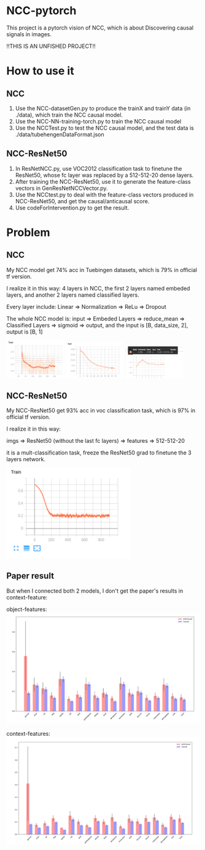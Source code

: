 # NCC-pytorch
This project is a pytorch vision of NCC, which is about Discovering causal signals in images.

!!THIS IS AN UNFISHED PROJECT!!

# How to use it
## NCC
1. Use the NCC-datasetGen.py to produce the trainX and trainY data (in ./data), which train the NCC causal model.
2. Use the NCC-NN-training-torch.py to train the NCC causal model
3. Use the NCCTest.py to test the NCC causal model, and the test data is ./data/tubehengenDataFormat.json

## NCC-ResNet50
1. In ResNetNCC.py, use VOC2012 classification task to finetune the ResNet50, whose fc layer was replaced by a 512-512-20 dense layers.
2. After training the NCC-ResNet50, use it to generate the feature-class vectors in GenResNetNCCVector.py.
3. Use the NCCtest.py to deal with the feature-class vectors produced in NCC-ResNet50, and get the causal/anticausal score.
4. Use codeForIntervention.py to get the result.

# Problem
## NCC
My NCC model get 74% acc in Tuebingen datasets, which is 79% in official tf version.

I realize it in this way: 4 layers in NCC, the first 2 layers named embeded layers, and another 2 layers named classified layers. 

Every layer include: Linear => Normalization => ReLu => Dropout

The whole NCC model is: input => Embeded Layers => reduce_mean => Classified Layers => sigmoid => output, and the input is [B, data_size, 2], output is [B, 1]

<img src='img/NCC.png' title='Train loss' width='30%'> <img src='img/NCC-test.png' titile='Test Loss' width='30%'> <img src='img/NCC-tubtest.png' title='TubTest Loss' width='30%'>

## NCC-ResNet50
My NCC-ResNet50 get 93% acc in voc classification task, which is 97% in official tf version.

I realize it in this way:

imgs => ResNet50 (without the last fc layers) => features => 512-512-20

it is a mult-classification task, freeze the ResNet50 grad to finetune the 3 layers network.

<img src='img/NCC-ResNet-train.png' title='NCC-ResNet-train.png'>

## Paper result
But when I connected both 2 models, I don't get the paper's results in context-feature:

object-features: 
<img src='img/object-features.png' title='object-feature'>

context-features:
<img src='img/Context-feature.py.png' title='context-feature'>
